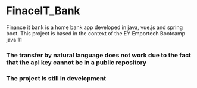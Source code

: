 # FinaceIT_Bank
Finance it bank is a home bank app developed in java, vue.js and spring boot.
This project is based in the context of the EY Emportech Bootcamp java 11
### The transfer by natural language does not work due to the fact that the api key cannot be in a public repository
### The project is still in development
